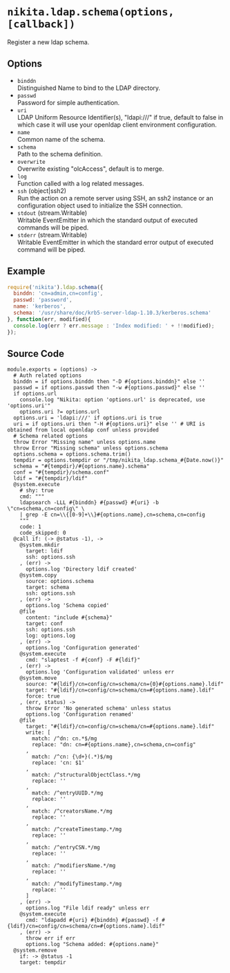 
# `nikita.ldap.schema(options, [callback])`

Register a new ldap schema.

## Options

*   `binddn`   
    Distinguished Name to bind to the LDAP directory.   
*   `passwd`   
    Password for simple authentication.   
*   `uri`   
    LDAP Uniform Resource Identifier(s), "ldapi:///" if true, default to false
    in which case it will use your openldap client environment configuration.   
*   `name`   
    Common name of the schema.   
*   `schema`   
    Path to the schema definition.   
*   `overwrite`   
    Overwrite existing "olcAccess", default is to merge.   
*   `log`   
    Function called with a log related messages.   
*   `ssh` (object|ssh2)   
    Run the action on a remote server using SSH, an ssh2 instance or an
    configuration object used to initialize the SSH connection.   
*   `stdout` (stream.Writable)   
    Writable EventEmitter in which the standard output of executed commands will
    be piped.   
*   `stderr` (stream.Writable)   
    Writable EventEmitter in which the standard error output of executed command
    will be piped.   

## Example

```js
require('nikita').ldap.schema({
  binddn: 'cn=admin,cn=config',
  passwd: 'password',
  name: 'kerberos',
  schema: '/usr/share/doc/krb5-server-ldap-1.10.3/kerberos.schema'
}, function(err, modified){
  console.log(err ? err.message : 'Index modified: ' + !!modified);
});
```

## Source Code

    module.exports = (options) ->
      # Auth related options
      binddn = if options.binddn then "-D #{options.binddn}" else ''
      passwd = if options.passwd then "-w #{options.passwd}" else ''
      if options.url
        console.log "Nikita: option 'options.url' is deprecated, use 'options.uri'"
        options.uri ?= options.url
      options.uri = 'ldapi:///' if options.uri is true
      uri = if options.uri then "-H #{options.uri}" else '' # URI is obtained from local openldap conf unless provided
      # Schema related options
      throw Error "Missing name" unless options.name
      throw Error "Missing schema" unless options.schema
      options.schema = options.schema.trim()
      tempdir = options.tempdir or "/tmp/nikita_ldap.schema_#{Date.now()}"
      schema = "#{tempdir}/#{options.name}.schema"
      conf = "#{tempdir}/schema.conf"
      ldif = "#{tempdir}/ldif"
      @system.execute
        # shy: true
        cmd: """
        ldapsearch -LLL #{binddn} #{passwd} #{uri} -b \"cn=schema,cn=config\" \
        | grep -E cn=\\{[0-9]+\\}#{options.name},cn=schema,cn=config
        """
        code: 1
        code_skipped: 0
      @call if: (-> @status -1), ->
        @system.mkdir
          target: ldif
          ssh: options.ssh
        , (err) ->
          options.log 'Directory ldif created'
        @system.copy
          source: options.schema
          target: schema
          ssh: options.ssh
        , (err) ->
          options.log 'Schema copied'
        @file
          content: "include #{schema}"
          target: conf
          ssh: options.ssh
          log: options.log
        , (err) ->
          options.log 'Configuration generated'
        @system.execute
          cmd: "slaptest -f #{conf} -F #{ldif}"
        , (err) ->
          options.log 'Configuration validated' unless err
        @system.move
          source: "#{ldif}/cn=config/cn=schema/cn={0}#{options.name}.ldif"
          target: "#{ldif}/cn=config/cn=schema/cn=#{options.name}.ldif"
          force: true
        , (err, status) ->
          throw Error 'No generated schema' unless status
          options.log 'Configuration renamed'
        @file
          target: "#{ldif}/cn=config/cn=schema/cn=#{options.name}.ldif"
          write: [
            match: /^dn: cn.*$/mg
            replace: "dn: cn=#{options.name},cn=schema,cn=config"
          ,
            match: /^cn: {\d+}(.*)$/mg
            replace: 'cn: $1'
          ,
            match: /^structuralObjectClass.*/mg
            replace: ''
          ,
            match: /^entryUUID.*/mg
            replace: ''
          ,
            match: /^creatorsName.*/mg
            replace: ''
          ,
            match: /^createTimestamp.*/mg
            replace: ''
          ,
            match: /^entryCSN.*/mg
            replace: ''
          ,
            match: /^modifiersName.*/mg
            replace: ''
          ,
            match: /^modifyTimestamp.*/mg
            replace: ''
          ]
        , (err) ->
          options.log "File ldif ready" unless err
        @system.execute
          cmd: "ldapadd #{uri} #{binddn} #{passwd} -f #{ldif}/cn=config/cn=schema/cn=#{options.name}.ldif"
        , (err) ->
          throw err if err
          options.log "Schema added: #{options.name}"
      @system.remove
        if: -> @status -1
        target: tempdir

